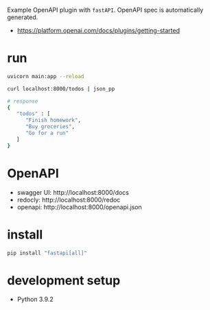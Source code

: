
Example OpenAPI plugin with `fastAPI`. OpenAPI spec is automatically generated.
* https://platform.openai.com/docs/plugins/getting-started

# run
```bash
uvicorn main:app --reload

curl localhost:8000/todos | json_pp

# response
{
   "todos" : [
      "Finish homework",
      "Buy groceries",
      "Go for a run"
   ]
}
```

# OpenAPI
* swagger UI: http://localhost:8000/docs
* redocly: http://localhost:8000/redoc
* openapi: http://localhost:8000/openapi.json

# install
```bash
pip install "fastapi[all]"
```

# development setup
* Python 3.9.2
